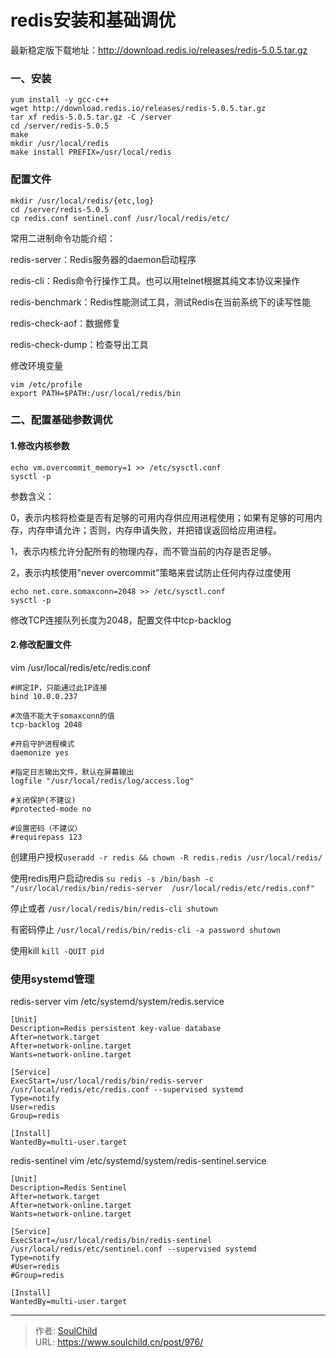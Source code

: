 # redis安装和基础调优

<!--more-->
最新稳定版下载地址：http://download.redis.io/releases/redis-5.0.5.tar.gz

### 一、安装
```
yum install -y gcc-c++
wget http://download.redis.io/releases/redis-5.0.5.tar.gz
tar xf redis-5.0.5.tar.gz -C /server
cd /server/redis-5.0.5
make
mkdir /usr/local/redis
make install PREFIX=/usr/local/redis
```

### 配置文件
```
mkdir /usr/local/redis/{etc,log}
cd /server/redis-5.0.5
cp redis.conf sentinel.conf /usr/local/redis/etc/
```
常用二进制命令功能介绍：

redis-server：Redis服务器的daemon启动程序

redis-cli：Redis命令行操作工具。也可以用telnet根据其纯文本协议来操作

redis-benchmark：Redis性能测试工具，测试Redis在当前系统下的读写性能

redis-check-aof：数据修复

redis-check-dump：检查导出工具



修改环境变量
```
vim /etc/profile
export PATH=$PATH:/usr/local/redis/bin
```


### 二、配置基础参数调优

#### 1.修改内核参数
```
echo vm.overcommit_memory=1 >> /etc/sysctl.conf
sysctl -p
```
参数含义：

0，表示内核将检查是否有足够的可用内存供应用进程使用；如果有足够的可用内存，内存申请允许；否则，内存申请失败，并把错误返回给应用进程。

1，表示内核允许分配所有的物理内存，而不管当前的内存是否足够。

2，表示内核使用"never overcommit"策略来尝试防止任何内存过度使用

```
echo net.core.somaxconn=2048 >> /etc/sysctl.conf
sysctl -p
```
修改TCP连接队列长度为2048，配置文件中tcp-backlog



#### 2.修改配置文件

vim /usr/local/redis/etc/redis.conf
```
#绑定IP，只能通过此IP连接
bind 10.0.0.237

#次值不能大于somaxconn的值
tcp-backlog 2048

#开启守护进程模式
daemonize yes

#指定日志输出文件，默认在屏幕输出
logfile "/usr/local/redis/log/access.log"

#关闭保护(不建议)
#protected-mode no

#设置密码（不建议）
#requirepass 123
```

创建用户授权`useradd -r redis && chown -R redis.redis /usr/local/redis/`




使用redis用户启动redis
`su redis -s /bin/bash -c "/usr/local/redis/bin/redis-server  /usr/local/redis/etc/redis.conf"`



停止或者
`/usr/local/redis/bin/redis-cli shutown`

有密码停止
`/usr/local/redis/bin/redis-cli -a password shutown`

使用kill
`kill -QUIT pid`


### 使用systemd管理
redis-server
vim /etc/systemd/system/redis.service
```
[Unit]
Description=Redis persistent key-value database
After=network.target
After=network-online.target
Wants=network-online.target

[Service]
ExecStart=/usr/local/redis/bin/redis-server /usr/local/redis/etc/redis.conf --supervised systemd
Type=notify
User=redis
Group=redis

[Install]
WantedBy=multi-user.target
```

redis-sentinel
vim /etc/systemd/system/redis-sentinel.service
```
[Unit]
Description=Redis Sentinel
After=network.target
After=network-online.target
Wants=network-online.target

[Service]
ExecStart=/usr/local/redis/bin/redis-sentinel /usr/local/redis/etc/sentinel.conf --supervised systemd
Type=notify
#User=redis
#Group=redis

[Install]
WantedBy=multi-user.target
```


---

> 作者: [SoulChild](https://www.soulchild.cn)  
> URL: https://www.soulchild.cn/post/976/  

